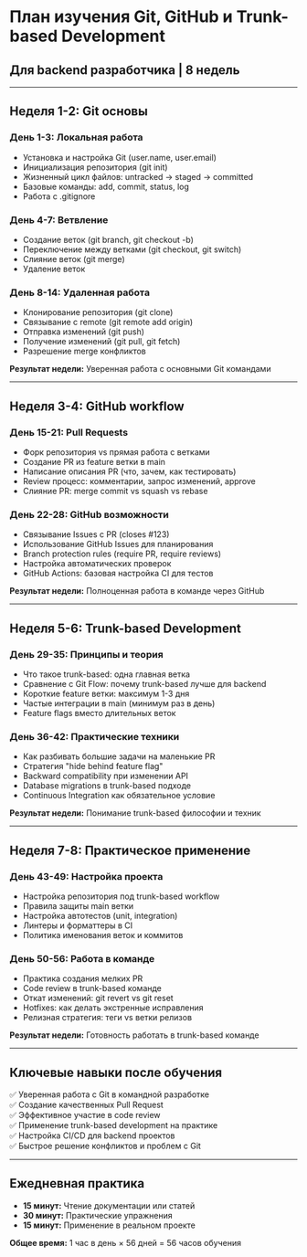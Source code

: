 # План изучения Git, GitHub и Trunk-based Development
## Для backend разработчика | 8 недель

---

## **Неделя 1-2: Git основы**

### День 1-3: Локальная работа
- Установка и настройка Git (user.name, user.email)
- Инициализация репозитория (git init)
- Жизненный цикл файлов: untracked → staged → committed
- Базовые команды: add, commit, status, log
- Работа с .gitignore

### День 4-7: Ветвление
- Создание веток (git branch, git checkout -b)
- Переключение между ветками (git checkout, git switch)
- Слияние веток (git merge)
- Удаление веток

### День 8-14: Удаленная работа
- Клонирование репозитория (git clone)
- Связывание с remote (git remote add origin)
- Отправка изменений (git push)
- Получение изменений (git pull, git fetch)
- Разрешение merge конфликтов

**Результат недели:** Уверенная работа с основными Git командами

---

## **Неделя 3-4: GitHub workflow**

### День 15-21: Pull Requests
- Форк репозитория vs прямая работа с ветками
- Создание PR из feature ветки в main
- Написание описания PR (что, зачем, как тестировать)
- Review процесс: комментарии, запрос изменений, approve
- Слияние PR: merge commit vs squash vs rebase

### День 22-28: GitHub возможности
- Связывание Issues с PR (closes #123)
- Использование GitHub Issues для планирования
- Branch protection rules (require PR, require reviews)
- Настройка автоматических проверок
- GitHub Actions: базовая настройка CI для тестов

**Результат недели:** Полноценная работа в команде через GitHub

---

## **Неделя 5-6: Trunk-based Development**

### День 29-35: Принципы и теория
- Что такое trunk-based: одна главная ветка
- Сравнение с Git Flow: почему trunk-based лучше для backend
- Короткие feature ветки: максимум 1-3 дня
- Частые интеграции в main (минимум раз в день)
- Feature flags вместо длительных веток

### День 36-42: Практические техники
- Как разбивать большие задачи на маленькие PR
- Стратегия "hide behind feature flag"
- Backward compatibility при изменении API
- Database migrations в trunk-based подходе
- Continuous Integration как обязательное условие

**Результат недели:** Понимание trunk-based философии и техник

---

## **Неделя 7-8: Практическое применение**

### День 43-49: Настройка проекта
- Настройка репозитория под trunk-based workflow
- Правила защиты main ветки
- Настройка автотестов (unit, integration)
- Линтеры и форматтеры в CI
- Политика именования веток и коммитов

### День 50-56: Работа в команде
- Практика создания мелких PR
- Code review в trunk-based команде
- Откат изменений: git revert vs git reset
- Hotfixes: как делать экстренные исправления
- Релизная стратегия: теги vs ветки релизов

**Результат недели:** Готовность работать в trunk-based команде

---

## **Ключевые навыки после обучения**

✅ Уверенная работа с Git в командной разработке  
✅ Создание качественных Pull Request  
✅ Эффективное участие в code review  
✅ Применение trunk-based development на практике  
✅ Настройка CI/CD для backend проектов  
✅ Быстрое решение конфликтов и проблем с Git  

---

## **Ежедневная практика**
- **15 минут:** Чтение документации или статей
- **30 минут:** Практические упражнения
- **15 минут:** Применение в реальном проекте

**Общее время:** 1 час в день × 56 дней = 56 часов обучения